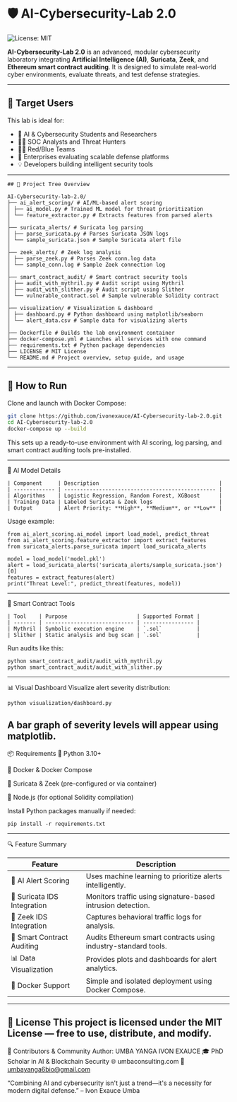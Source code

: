 # 🛡️ AI-Cybersecurity-Lab 2.0
![License: MIT](https://img.shields.io/badge/License-MIT-yellow.svg)

**AI-Cybersecurity-Lab 2.0** is an advanced, modular cybersecurity laboratory integrating **Artificial Intelligence (AI)**, **Suricata**, **Zeek**, and **Ethereum smart contract auditing**. It is designed to simulate real-world cyber environments, evaluate threats, and test defense strategies.

---

## 🎯 Target Users
This lab is ideal for:
- 🧠 AI & Cybersecurity Students and Researchers
- 🕵️‍♂️ SOC Analysts and Threat Hunters
- 🔴🔵 Red/Blue Teams
- 🏢 Enterprises evaluating scalable defense platforms
- 💡 Developers building intelligent security tools

---
```
## 📁 Project Tree Overview

AI-Cybersecurity-lab-2.0/
├── ai_alert_scoring/ # AI/ML-based alert scoring
│ ├── ai_model.py # Trained ML model for threat prioritization
│ └── feature_extractor.py # Extracts features from parsed alerts
│
├── suricata_alerts/ # Suricata log parsing
│ ├── parse_suricata.py # Parses Suricata JSON logs
│ └── sample_suricata.json # Sample Suricata alert file
│
├── zeek_alerts/ # Zeek log analysis
│ ├── parse_zeek.py # Parses Zeek conn.log data
│ └── sample_conn.log # Sample Zeek connection log
│
├── smart_contract_audit/ # Smart contract security tools
│ ├── audit_with_mythril.py # Audit script using Mythril
│ ├── audit_with_slither.py # Audit script using Slither
│ └── vulnerable_contract.sol # Sample vulnerable Solidity contract
│
├── visualization/ # Visualization & dashboard
│ ├── dashboard.py # Python dashboard using matplotlib/seaborn
│ └── alert_data.csv # Sample data for visualizing alerts
│
├── Dockerfile # Builds the lab environment container
├── docker-compose.yml # Launches all services with one command
├── requirements.txt # Python package dependencies
├── LICENSE # MIT License
└── README.md # Project overview, setup guide, and usage

```
---

## 🚀 How to Run

Clone and launch with Docker Compose:

```bash
git clone https://github.com/ivonexauce/AI-Cybersecurity-lab-2.0.git
cd AI-Cybersecurity-lab-2.0
docker-compose up --build
```

This sets up a ready-to-use environment with AI scoring, log parsing, and smart contract auditing tools pre-installed.

---


🧠 AI Model Details
```
| Component     | Description                                      |
| ------------- | ------------------------------------------------ |
| Algorithms    | Logistic Regression, Random Forest, XGBoost      |
| Training Data | Labeled Suricata & Zeek logs                     |
| Output        | Alert Priority: **High**, **Medium**, or **Low** |
```


Usage example:

```
from ai_alert_scoring.ai_model import load_model, predict_threat
from ai_alert_scoring.feature_extractor import extract_features
from suricata_alerts.parse_suricata import load_suricata_alerts

model = load_model('model.pkl')
alert = load_suricata_alerts('suricata_alerts/sample_suricata.json')[0]
features = extract_features(alert)
print("Threat Level:", predict_threat(features, model))
```
---

🧪 Smart Contract Tools
```
| Tool    | Purpose                      | Supported Format |
| ------- | ---------------------------- | ---------------- |
| Mythril | Symbolic execution engine    | `.sol`           |
| Slither | Static analysis and bug scan | `.sol`           |

```

Run audits like this:
```
python smart_contract_audit/audit_with_mythril.py
python smart_contract_audit/audit_with_slither.py
```
---

📊 Visual Dashboard
Visualize alert severity distribution:
```
python visualization/dashboard.py
```
A bar graph of severity levels will appear using matplotlib.
---

📦 Requirements
🐍 Python 3.10+

🐳 Docker & Docker Compose

🧰 Suricata & Zeek (pre-configured or via container)

🔧 Node.js (for optional Solidity compilation)

Install Python packages manually if needed:
```
pip install -r requirements.txt

```
---
🔍 Feature Summary

| Feature                     | Description                                                    |
| --------------------------- | -------------------------------------------------------------- |
| 🧠 AI Alert Scoring         | Uses machine learning to prioritize alerts intelligently.      |
| 📡 Suricata IDS Integration | Monitors traffic using signature-based intrusion detection.    |
| 🔬 Zeek IDS Integration     | Captures behavioral traffic logs for analysis.                 |
| 🔐 Smart Contract Auditing  | Audits Ethereum smart contracts using industry-standard tools. |
| 📊 Data Visualization       | Provides plots and dashboards for alert analytics.             |
| 🐳 Docker Support           | Simple and isolated deployment using Docker Compose.           |

---
📜 License
This project is licensed under the MIT License — free to use, distribute, and modify.
---
🙌 Contributors & Community
Author: UMBA YANGA IVON EXAUCE
🎓 PhD Scholar in AI & Blockchain Security
🌐 umbaconsulting.com
📧 umbayanga6bio@gmail.com

“Combining AI and cybersecurity isn't just a trend—it's a necessity for modern digital defense.” – Ivon Exauce Umba
